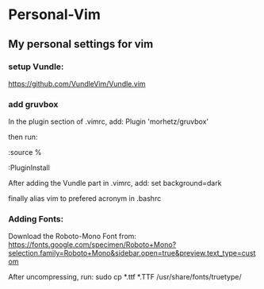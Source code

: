 # Personal-Vim
## My personal settings for vim

### setup Vundle:
https://github.com/VundleVim/Vundle.vim

### add gruvbox
In the plugin section of .vimrc, add:
Plugin 'morhetz/gruvbox'

then run:

:source %

:PluginInstall


After adding the Vundle part in .vimrc, add:
set background=dark

finally alias vim to prefered acronym in .bashrc


### Adding Fonts:

Download the Roboto-Mono Font from:
https://fonts.google.com/specimen/Roboto+Mono?selection.family=Roboto+Mono&sidebar.open=true&preview.text_type=custom

After uncompressing, run:
sudo cp *.ttf *.TTF /usr/share/fonts/truetype/

